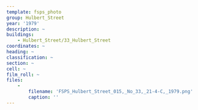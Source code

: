 ```yaml
---
template: fsps_photo
group: Hulbert_Street
year: '1979'
description: ~
buildings:
    - Hulbert_Street/33_Hulbert_Street
coordinates: ~
heading: ~
classification: ~
section: ~
cell: ~
film_roll: ~
files:
    -
        filename: 'FSPS_Hulbert_Street_015,_No_33,_21-4-C,_1979.png'
        caption: ''
---
```

